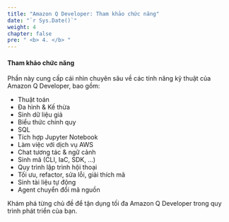 ```yaml
---
title: "Amazon Q Developer: Tham khảo chức năng"
date: "`r Sys.Date()`"
weight: 4
chapter: false
pre: " <b> 4. </b> "
---
```


#### Tham khảo chức năng

Phần này cung cấp cái nhìn chuyên sâu về các tính năng kỹ thuật của Amazon Q Developer, bao gồm:

- Thuật toán
- Đa hình & Kế thừa
- Sinh dữ liệu giả
- Biểu thức chính quy
- SQL
- Tích hợp Jupyter Notebook
- Làm việc với dịch vụ AWS
- Chat tương tác & ngữ cảnh
- Sinh mã (CLI, IaC, SDK, ...)
- Quy trình lập trình hội thoại
- Tối ưu, refactor, sửa lỗi, giải thích mã
- Sinh tài liệu tự động
- Agent chuyển đổi mã nguồn

Khám phá từng chủ đề để tận dụng tối đa Amazon Q Developer trong quy trình phát triển của bạn.